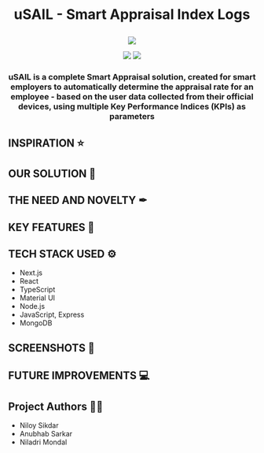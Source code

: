 # <p align = "center"> uSAIL - Smart Appraisal Index Logs </p>

<p align="center">
  <img src="https://i.pinimg.com/originals/4d/d9/46/4dd946d658c8ab10644072b17ccb2fe3.jpg">
 </p>
<p align="center">
<img src="https://forthebadge.com/images/badges/built-with-love.svg">
<img src="https://forthebadge.com/images/badges/powered-by-responsibility.svg">  
</p>

### <p align = "center"> uSAIL is a complete Smart Appraisal solution, created for smart employers to automatically determine the appraisal rate for an employee - based on the user data collected from their official devices, using multiple Key Performance Indices (KPIs) as parameters</p>

## INSPIRATION ⭐

## OUR SOLUTION 📌

## THE NEED AND NOVELTY ✒

## KEY FEATURES 📝

## TECH STACK USED ⚙

- Next.js
- React
- TypeScript
- Material UI
- Node.js
- JavaScript, Express
- MongoDB

## SCREENSHOTS 👀

## FUTURE IMPROVEMENTS 💻

## Project Authors 👨‍💻

- Niloy Sikdar
- Anubhab Sarkar
- Niladri Mondal
